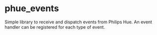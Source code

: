 # phue_events
Simple library to receive and dispatch events from Philips Hue.
An event handler can be registered for each type of event.
